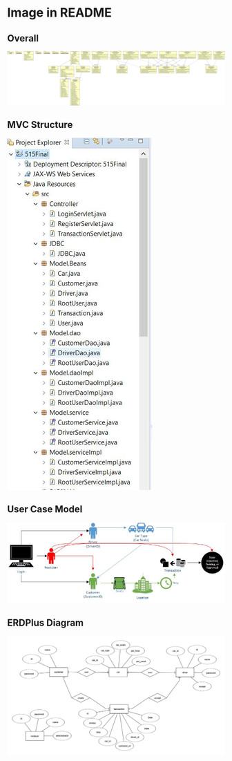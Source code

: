# Image in README
## Overall
![Overall](Pictures/515fINAL.png)
## MVC Structure
![MVC Structure](Pictures/MVC_structure.jpg)
## User Case Model
![User Case Model](Pictures/UserCaseThird.jpg	)
## ERDPlus Diagram
![ERDPlus Diagram](Pictures/erdplus-diagram.png)
